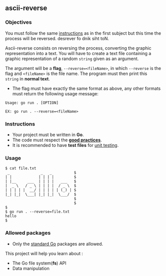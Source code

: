 ## ascii-reverse

### Objectives

You must follow the same [instructions](../README.md) as in the first subject but this time the process will be reversed. desrever fo dnik siht toN.

Ascii-reverse consists on reversing the process, converting the graphic representation into a text. You will have to create a text file containing a graphic representation of a random `string` given as an argument.

The argument will be a **flag**, `--reverse=<fileName>`, in which `--reverse` is the flag and `<fileName>` is the file name. The program must then print this `string` in **normal text**.

- The flag must have exactly the same format as above, any other formats must return the following usage message:

```console
Usage: go run . [OPTION]

EX: go run . --reverse=<fileName>
```

### Instructions

- Your project must be written in **Go**.
- The code must respect the [**good practices**](../../good-practices/README.md).
- It is recommended to have **test files** for [unit testing](https://go.dev/doc/tutorial/add-a-test).

### Usage

```console
$ cat file.txt
 _              _   _          $
| |            | | | |         $
| |__     ___  | | | |   ___   $
|  _ \   / _ \ | | | |  / _ \  $
| | | | |  __/ | | | | | (_) | $
|_| |_|  \___| |_| |_|  \___/  $
                               $
                               $
$
$ go run . --reverse=file.txt
hello
$
```

### Allowed packages

- Only the [standard Go](https://golang.org/pkg/) packages are allowed.

This project will help you learn about :

- The Go file system(**fs**) API
- Data manipulation
